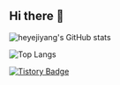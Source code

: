 ## Hi there 👋

![heyejiyang's GitHub stats](https://github-readme-stats.vercel.app/api?username=heyejiyang&show_icons=true&theme=tokyonight)


![Top Langs](https://github-readme-stats.vercel.app/api/top-langs/?username=heyejiyang&layout=compact&theme=dark)


[![Tistory Badge](https://img.shields.io/badge/Tech%20Blog-555263?style=flat&logoColor=white)]("https://velog.io/@sinaji/series)

<!--
**heyejiyang/heyejiyang** is a ✨ _special_ ✨ repository because its `README.md` (this file) appears on your GitHub profile.

Here are some ideas to get you started:

- 🔭 I’m currently working on ...
- 🌱 I’m currently learning ...
- 👯 I’m looking to collaborate on ...
- 🤔 I’m looking for help with ...
- 💬 Ask me about ...
- 📫 How to reach me: ...
- 😄 Pronouns: ...
- ⚡ Fun fact: ...
-->
